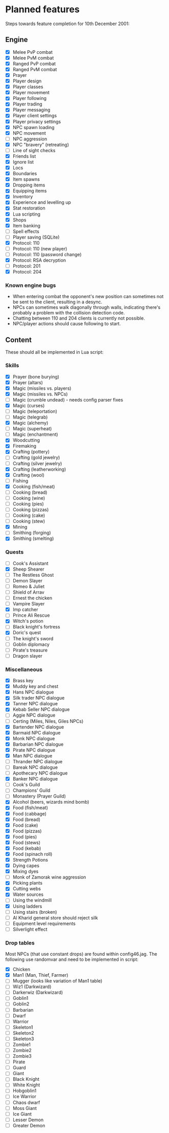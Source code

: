 Planned features
================

Steps towards feature completion for 10th December 2001:

Engine
------

- [x] Melee PvP combat
- [x] Melee PvM combat
- [x] Ranged PvP combat
- [x] Ranged PvM combat
- [x] Prayer
- [x] Player design
- [x] Player classes
- [x] Player movement
- [x] Player following
- [x] Player trading
- [x] Player messaging
- [x] Player client settings
- [x] Player privacy settings
- [x] NPC spawn loading
- [x] NPC movement
- [ ] NPC aggression
- [x] NPC "bravery" (retreating)
- [ ] Line of sight checks
- [x] Friends list
- [x] Ignore list
- [x] Locs
- [x] Boundaries
- [x] Item spawns
- [x] Dropping items
- [x] Equipping items
- [x] Inventory
- [x] Experience and levelling up
- [x] Stat restoration
- [x] Lua scripting
- [x] Shops
- [x] Item banking
- [ ] Spell effects
- [ ] Player saving (SQLite)
- [x] Protocol: 110
- [ ] Protocol: 110 (new player)
- [ ] Protocol: 110 (password change)
- [x] Protocol: RSA decryption
- [ ] Protocol: 201
- [x] Protocol: 204

### Known engine bugs

* When entering combat the opponent's new position can sometimes not
  be sent to the client, resulting in a desync.
* NPCs can sometimes walk diagonally through walls, indicating there's
  probably a problem with the collision detection code.
* Chatting between 110 and 204 clients is currently not possible.
* NPC/player actions should cause following to start.

Content
-------

These should all be implemented in Lua script:

### Skills

- [x] Prayer (bone burying)
- [x] Prayer (altars)
- [x] Magic (missiles vs. players)
- [x] Magic (missiles vs. NPCs)
- [ ] Magic (crumble undead) - needs config parser fixes
- [x] Magic (curses)
- [ ] Magic (teleportation)
- [ ] Magic (telegrab)
- [x] Magic (alchemy)
- [ ] Magic (superheat)
- [ ] Magic (enchantment)
- [x] Woodcutting
- [x] Firemaking
- [x] Crafting (pottery)
- [ ] Crafting (gold jewelry)
- [ ] Crafting (silver jewelry)
- [x] Crafting (leatherworking)
- [x] Crafting (wool)
- [ ] Fishing
- [x] Cooking (fish/meat)
- [ ] Cooking (bread)
- [ ] Cooking (wine)
- [ ] Cooking (pies)
- [ ] Cooking (pizzas)
- [ ] Cooking (cake)
- [ ] Cooking (stew)
- [x] Mining
- [ ] Smithing (forging)
- [x] Smithing (smelting)

### Quests

- [ ] Cook's Assistant
- [x] Sheep Shearer
- [ ] The Restless Ghost
- [ ] Demon Slayer
- [ ] Romeo & Juliet
- [ ] Shield of Arrav
- [ ] Ernest the chicken
- [ ] Vampire Slayer
- [x] Imp catcher
- [ ] Prince Ali Rescue
- [x] Witch's potion
- [ ] Black knight's fortress
- [x] Doric's quest
- [ ] The knight's sword
- [ ] Goblin diplomacy
- [ ] Pirate's treasure
- [ ] Dragon slayer

### Miscellaneous

- [x] Brass key
- [x] Muddy key and chest
- [x] Hans NPC dialogue
- [x] Silk trader NPC dialogue
- [x] Tanner NPC dialogue
- [x] Kebab Seller NPC dialogue
- [ ] Aggie NPC dialogue
- [ ] Certing (Miles, Niles, Giles NPCs)
- [x] Bartender NPC dialogue
- [x] Barmaid NPC dialogue
- [x] Monk NPC dialogue
- [x] Barbarian NPC dialogue
- [x] Pirate NPC dialogue
- [x] Man NPC dialogue
- [ ] Thrander NPC dialogue
- [ ] Bareak NPC dialogue
- [ ] Apothecary NPC dialogue
- [x] Banker NPC dialogue
- [ ] Cook's Guild
- [ ] Champions' Guild
- [ ] Monastery (Prayer Guild)
- [x] Alcohol (beers, wizards mind bomb)
- [x] Food (fish/meat)
- [x] Food (cabbage)
- [x] Food (bread)
- [x] Food (cake)
- [x] Food (pizzas)
- [x] Food (pies)
- [x] Food (stews)
- [x] Food (kebab)
- [x] Food (spinach roll)
- [x] Strength Potions
- [x] Dying capes
- [x] Mixing dyes
- [ ] Monk of Zamorak wine aggression
- [x] Picking plants
- [x] Cutting webs
- [x] Water sources
- [ ] Using the windmill
- [x] Using ladders
- [ ] Using stairs (broken)
- [ ] Al Kharid general store should reject silk
- [ ] Equipment level requirements
- [ ] Silverlight effect

### Drop tables

Most NPCs (that use constant drops) are found within config46.jag.
The following use randomvar and need to be implemented in script:

- [x] Chicken
- [x] Man1 (Man, Thief, Farmer)
- [ ] Mugger (looks like variation of Man1 table)
- [ ] Wiz1 (Darkwizard)
- [ ] Darkerwiz (Darkwizard)
- [ ] Goblin1
- [ ] Goblin2
- [ ] Barbarian
- [ ] Dwarf
- [ ] Warrior
- [ ] Skeleton1
- [ ] Skeleton2
- [ ] Skeleton3
- [ ] Zombie1
- [ ] Zombie2
- [ ] Zombie3
- [ ] Pirate
- [ ] Guard
- [ ] Giant
- [ ] Black Knight
- [ ] White Knight
- [ ] Hobgoblin1
- [ ] Ice Warrior
- [ ] Chaos dwarf
- [ ] Moss Giant
- [ ] Ice Giant
- [ ] Lesser Demon
- [ ] Greater Demon
